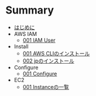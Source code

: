 # Summary
* [はじめに](README.md)
* AWS IAM
	* [001 IAM User](iam/001_iamuser.md)
* Install
	* [001 AWS CLIのインストール](install/001_install.md)
	* [002 jpのインストール](install/002_qp.md)
* Configure
	* [001 Configure](configure/001_setting.md)
* EC2
	* [001 Instanceの一覧](ec2/001_describe.md)
